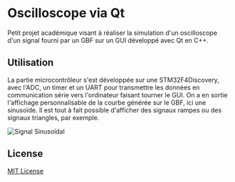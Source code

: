 # Oscilloscope via Qt

Petit projet académique visant à réaliser la simulation d'un oscilloscope d'un signal fourni par un GBF sur un GUI développé avec Qt en C++.

## Utilisation

La partie microcontrôleur s'est développée sur une STM32F4Discovery, avec l'ADC, un timer et un UART pour transmettre les données en communication série vers l'ordinateur faisant tourner le GUI. 
On a en sortie l'affichage personnalisable de la courbe générée sur le GBF, ici une sinusoïde. Il est tout à fait possible d'afficher des signaux rampes ou des signaux triangles, par exemple.

![Signal Sinusoïdal](https://raw.githubusercontent.com/Guilyx/Cpp-Osciloscope/blob/master/docs/oscillo.png?raw=True)

## License

[MIT License](https://github.com/Guilyx/Cpp-Osciloscope/blob/master/LICENSE.md)
